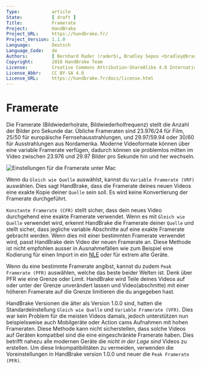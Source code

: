 ```yaml
---
Type:            article
State:           [ draft ]
Title:           Framerate
Project:         HandBrake
Project_URL:     https://handbrake.fr/
Project_Version: 1.1.0
Language:        Deutsch
Language_Code:   de
Authors:         [ Bernhard Rader (raderb), Bradley Sepos <bradley@bradleysepos.com> (BradleyS) ]
Copyright:       2018 HandBrake Team
License:         Creative Commons Attribution-ShareAlike 4.0 International
License_Abbr:    CC BY-SA 4.0
License_URL:     https://handbrake.fr/docs/license.html
---
```


Framerate
==========
Die Framerate (Bildwiederholrate, Bildwiederholfrequenz) stellt die Anzahl der Bilder pro Sekunde dar. Übliche Frameraten sind 23.976/24 für Film, 25/50 für europäische Fernsehausstrahlungen, und 29.97/59.94 oder 30/60 für Ausstrahlungen aus Nordamerika. Moderne Videoformate können über eine variable Framerate verfügen, dadurch können sie problemlos mitten im Video zwischen 23.976 und 29.97 Bilder pro Sekunde hin und her wechseln.

<!-- .system-macos -->

![Einstellungen für die Framerate unter Mac](../../../en/images/mac/frame-rate-controls-1.0.0.png "Einstellungen für die Framerate unter Mac")

<!-- /.system-macos -->

Wenn du `Gleich wie Quelle` auswählst, kannst du `Variable Framerate (VRF)` auswählen. Dies sagt HandBrake, dass die Framerate deines neuen Videos eine exakte Kopie deiner `Quelle` sein soll. Es wird keine Konvertierung der Framerate durchgeführt.

`Konstante Framerate (CFR)` stellt sicher, dass dein neues Video durchgehend eine exakte Framerate verwendet. Wenn es mit `Gleich wie Quelle` verwendet wird, erkennt HandBrake die Framerate deiner `Quelle` und stellt sicher, dass jegliche variable Abschnitte auf eine exakte Framerate gebracht werden. Wenn dies mit einer bestimmten Framerate verwendet wird, passt HandBrake dein Video der neuen Framerate an. Diese Methode ist nicht empfohlen ausser in Ausnahmefällen wie zum Beispiel eine Kodierung für einen Import in ein [NLE](https://en.wikipedia.org/wiki/Non-linear_editing_system) oder für extrem alte Geräte.

Wenn du eine bestimmte Framerate angibst, kannst du zudem `Peak Framerate (PFR)` auswählen, welche das beste beider Welten ist. Denk über PFR wie eine Grenze oder Limit. HandBrake wird Teile deines Videos auf oder unter der Grenze unverändert lassen und Video(abschnitte) mit einer höheren Framerate auf die Grenze limitieren die du angegeben hast.

HandBrake Versionen die älter als Version 1.0.0 sind, hatten die Standardeinstellung `Gleich wie Quelle` und `Variable Framerate (VFR)`. Dies war kein Problem für die meisten Videos damals, jedoch unterstützen nun beispielsweise auch Mobilgeräte oder Action cams Aufnahmen mit hohen Frameraten. Diese Methode kann nicht sicherstellen, dass solche Videos auf Geräten kompatibel sind die eine eingeschränkte Framerate haben. Dies betrifft nahezu alle modernen Geräte die *nicht in der Lage sind* Videos zu erstellen. Um diese Inkompatibilitäten zu vermeiden, verwenden die Voreinstellungen in HandBrake version 1.0.0 und neuer die `Peak Framerate (PFR)`.
